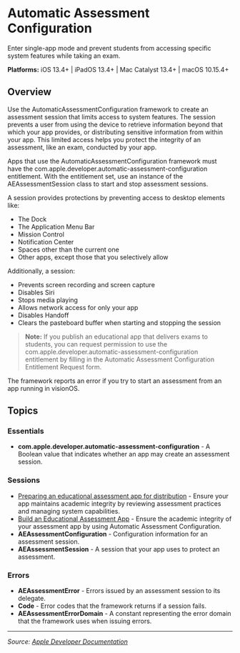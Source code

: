 # Automatic Assessment Configuration

Enter single-app mode and prevent students from accessing specific system features while taking an exam.

**Platforms:** iOS 13.4+ | iPadOS 13.4+ | Mac Catalyst 13.4+ | macOS 10.15.4+

## Overview

Use the AutomaticAssessmentConfiguration framework to create an assessment session that limits access to system features. The session prevents a user from using the device to retrieve information beyond that which your app provides, or distributing sensitive information from within your app. This limited access helps you protect the integrity of an assessment, like an exam, conducted by your app.

Apps that use the AutomaticAssessmentConfiguration framework must have the com.apple.developer.automatic-assessment-configuration entitlement. With the entitlement set, use an instance of the AEAssessmentSession class to start and stop assessment sessions.

A session provides protections by preventing access to desktop elements like:
- The Dock
- The Application Menu Bar
- Mission Control
- Notification Center
- Spaces other than the current one
- Other apps, except those that you selectively allow

Additionally, a session:
- Prevents screen recording and screen capture
- Disables Siri
- Stops media playing
- Allows network access for only your app
- Disables Handoff
- Clears the pasteboard buffer when starting and stopping the session

> **Note:** If you publish an educational app that delivers exams to students, you can request permission to use the com.apple.developer.automatic-assessment-configuration entitlement by filling in the Automatic Assessment Configuration Entitlement Request form.

The framework reports an error if you try to start an assessment from an app running in visionOS.

## Topics

### Essentials
- **com.apple.developer.automatic-assessment-configuration** - A Boolean value that indicates whether an app may create an assessment session.

### Sessions
- [Preparing an educational assessment app for distribution](https://developer.apple.com/documentation/automaticassessmentconfiguration/preparing_an_educational_assessment_app_for_distribution) - Ensure your app maintains academic integrity by reviewing assessment practices and managing system capabilities.
- [Build an Educational Assessment App](https://developer.apple.com/documentation/automaticassessmentconfiguration/build_an_educational_assessment_app) - Ensure the academic integrity of your assessment app by using Automatic Assessment Configuration.
- **AEAssessmentConfiguration** - Configuration information for an assessment session.
- **AEAssessmentSession** - A session that your app uses to protect an assessment.

### Errors
- **AEAssessmentError** - Errors issued by an assessment session to its delegate.
- **Code** - Error codes that the framework returns if a session fails.
- **AEAssessmentErrorDomain** - A constant representing the error domain that the framework uses when issuing errors.

---

*Source: [Apple Developer Documentation](https://developer.apple.com/documentation/AutomaticAssessmentConfiguration)*